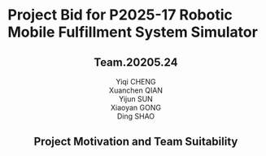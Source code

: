 # Project Bid for P2025-17  Robotic Mobile Fulfillment System Simulator

## <center>Team.20205.24</center>


<center>Yiqi CHENG
<center>Xuanchen QIAN
<center>Yijun SUN
<center>Xiaoyan GONG
<center>Ding SHAO

## Project Motivation and Team Suitability
